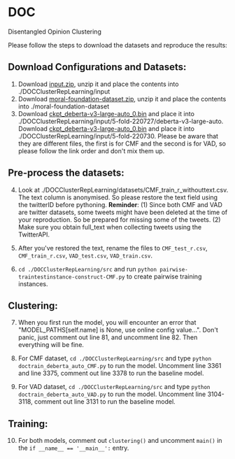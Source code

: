 # DOC
Disentangled Opinion Clustering

Please follow the steps to download the datasets and reproduce the results:

## Download Configurations and Datasets:
1. Download [input.zip](https://doc-inputzip.s3.eu-west-1.amazonaws.com/input.zip), unzip it and place the contents into ./DOCClusterRepLearning/input
2. Download [moral-foundation-dataset.zip](https://doc-inputzip.s3.eu-west-1.amazonaws.com/moral-foundation-dataset.zip), unzip it and place the contents into ./moral-foundation-dataset
3. Download [ckpt_deberta-v3-large-auto_0.bin](https://doc-inputzip.s3.eu-west-1.amazonaws.com/CMF-save/ckpt_deberta-v3-large-auto_0.bin) and place it into ./DOCClusterRepLearning/input/5-fold-220727/deberta-v3-large-auto. Download [ckpt_deberta-v3-large-auto_0.bin](https://doc-inputzip.s3.eu-west-1.amazonaws.com/VAD-save/ckpt_deberta-v3-large-auto_0.bin) and place it into ./DOCClusterRepLearning/input/5-fold-220730. Please be aware that they are different files, the first is for CMF and the second is for VAD, so please follow the link order and don't mix them up.

## Pre-process the datasets:

4. Look at ./DOCClusterRepLearning/datasets/CMF_train_r_withouttext.csv. The text column is anonymised. So please restore the text field using the twitterID before pythoning. **Reminder**: (1) Since both CMF and VAD are twitter datasets, some tweets might have been deleted at the time of your reproduction. So be prepared for missing some of the tweets. (2) Make sure you obtain full_text when collecting tweets using the TwitterAPI.

5. After you've restored the text, rename the files to `CMF_test_r.csv`, `CMF_train_r.csv`, `VAD_test.csv`, `VAD_train.csv`.

6. `cd ./DOCClusterRepLearning/src` and run `python pairwise-traintestinstance-construct-CMF.py` to create pairwise training instances.

## Clustering:

7. When you first run the model, you will encounter an error that "MODEL_PATHS[self.name] is None, use online config value...". Don't panic, just comment out line 81, and uncomment line 82. Then everything will be fine.

8. For CMF dataset, `cd ./DOCClusterRepLearning/src` and type `python doctrain_deberta_auto_CMF.py` to run the model. Uncomment line 3361 and line 3375, comment out line 3378 to run the baseline model.

9. For VAD dataset, `cd ./DOCClusterRepLearning/src` and type `python doctrain_deberta_auto_VAD.py` to run the model. Uncomment line 3104-3118, comment out line 3131 to run the baseline model.

## Training:
10. For both models, comment out `clustering()` and uncomment `main()` in the `if __name__ == '__main__':` entry.
